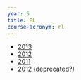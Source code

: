 ```yaml
---
year: 5
title: RL
course-acronym: rl
---
```


- [2013](https://docs.google.com/document/d/1jFFafDCwzhNMTox4bFqMjXYwNxYlYqukvUC5jynQZsk/edit?usp=sharing)
- [2012](https://docs.google.com/document/d/1s-kS3PiSNkxY5wzvF7lfSGw7Q4eX_YaXceFujVUK_J4/edit?usp=sharing)
- [2011](https://docs.google.com/document/d/1HqdP6EPw36XCw6NuMX-Go-nRs8-2hCNrEa88DQ3LGW8/edit?usp=sharing)
- [2012](https://docs.google.com/document/d/1CgT3wXSmltyXCmQzwzJgpEtoXxvanUNMdzLohcUe4Os/edit?usp=sharing) (deprecated?)
